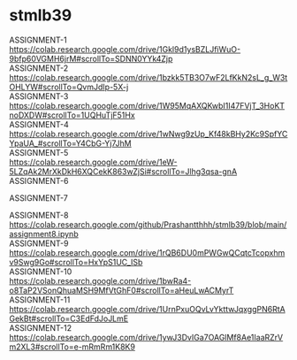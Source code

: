 # stmlb39
ASSIGNMENT-1   
https://colab.research.google.com/drive/1Gkl9d1ysBZLJfiWuO-9bfp60VGMH6jrM#scrollTo=SDNN0YYk4Zjp   
ASSIGNMENT-2  
https://colab.research.google.com/drive/1bzkk5TB3O7wF2LfKkN2sL_g_W3tOHLYW#scrollTo=QvmJdIp-5X-j   
ASSIGNMENT-3  
https://colab.research.google.com/drive/1W95MqAXQKwbI1I47FVjT_3HoKTnoDXDW#scrollTo=1UQHuTjF51Hx   
ASSIGNMENT-4  
https://colab.research.google.com/drive/1wNwg9zUp_Kf48kBHy2Kc9SpfYCYpaUA_#scrollTo=Y4CbG-Yj7JhM   
ASSIGNMENT-5  
https://colab.research.google.com/drive/1eW-5LZqAk2MrXkDkH6XQCekK863wZjSi#scrollTo=Jlhg3qsa-gnA 
ASSIGNMENT-6  

ASSIGNMENT-7 

ASSIGNMENT-8   
https://colab.research.google.com/github/Prashantthhh/stmlb39/blob/main/assignment8.ipynb  
ASSIGNMENT-9   
https://colab.research.google.com/drive/1rQB6DU0mPWGwQCqtcTcopxhmv9Swg9Go#scrollTo=HxYpS1UC_ISb   
ASSIGNMENT-10     
https://colab.research.google.com/drive/1bwRa4-o8TaP2VSonQhuaMSH9MfVtGhF0#scrollTo=aHeuLwACMyrT  
ASSIGNMENT-11  
https://colab.research.google.com/drive/1UrnPxuOQvLvYkttwJqxggPN6RtAGekBt#scrollTo=C3EdFdJoJLmE   
ASSIGNMENT-12  
https://colab.research.google.com/drive/1ywJ3DvIGa7OAGlMf8Ae1IaaRZrVm2XL3#scrollTo=e-mRmRm1K8K9  
